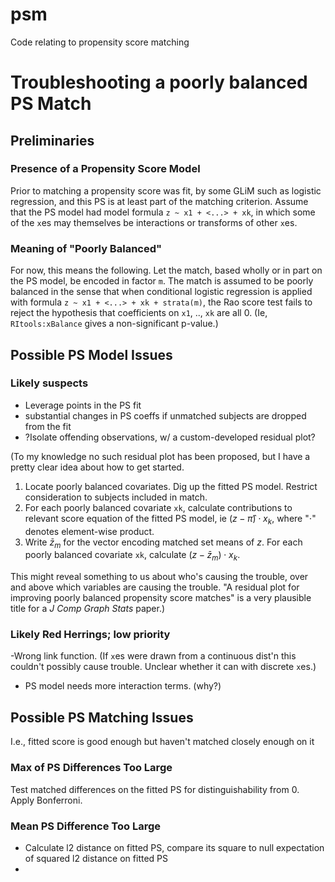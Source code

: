 psm
===

Code relating to propensity score matching


# Troubleshooting a poorly balanced PS Match #

## Preliminaries ##

### Presence of a Propensity Score Model ###

Prior to matching a propensity score was fit, by some GLiM such as logistic regression, and this PS is at least part of the matching criterion.  Assume that the PS model had model formula `z ~ x1 + <...> + xk`, in which some of the `x`es may themselves be interactions or transforms of other `x`es.  

### Meaning of "Poorly Balanced" ##

For now, this means the following.   Let the match, based wholly or in part on the PS model, be encoded in factor `m`.  The match is assumed to be poorly balanced in the sense that when conditional logistic regression is applied with formula  `z ~ x1 + <...> + xk + strata(m)`, the Rao score test fails to reject the hypothesis that coefficients on `x1`, .., `xk` are all 0.   (Ie, `RItools:xBalance` gives a non-significant p-value.)

## Possible PS Model Issues ##

### Likely suspects
- Leverage points in the PS fit
- substantial changes in PS coeffs if unmatched subjects are dropped from the fit
- ?Isolate offending observations, w/ a custom-developed residual plot? 

(To my knowledge no such residual plot has been proposed, but I have a pretty clear idea about how to get started.
  
1. Locate poorly balanced covariates.  Dig up the fitted PS model.  Restrict consideration to subjects included in match. 
2. For each poorly balanced covariate `xk`, calculate contributions to relevant score equation of the fitted PS model, ie $(z - \hat{\pi}) \cdot x_k$, where "$\cdot$" denotes element-wise product.
3. Write $\bar{z}_m$ for the vector encoding matched set means of $z$.  For each poorly balanced covariate `xk`, calculate $(z-\bar{z}_m) \cdot x_k$.

This might reveal something to us about who's causing the trouble, over and above which variables are causing the trouble. "A residual plot for improving poorly balanced propensity score matches" is a very plausible title for a _J Comp Graph Stats_ paper.)

### Likely Red Herrings; low priority ###

-Wrong link function. (If `x`es were drawn from a continuous dist'n this couldn't possibly cause trouble.  Unclear whether it can with discrete `x`es.)
- PS model needs more interaction terms. (why?)


## Possible PS Matching Issues ##
I.e., fitted score is good enough but haven't matched closely enough on it

### Max of PS Differences Too Large ###

Test matched differences on the fitted PS for distinguishability from 0.  Apply Bonferroni. 

### Mean PS Difference Too Large ###

- Calculate l2 distance on fitted PS, compare its square to null expectation of squared l2 distance on fitted PS
- 

